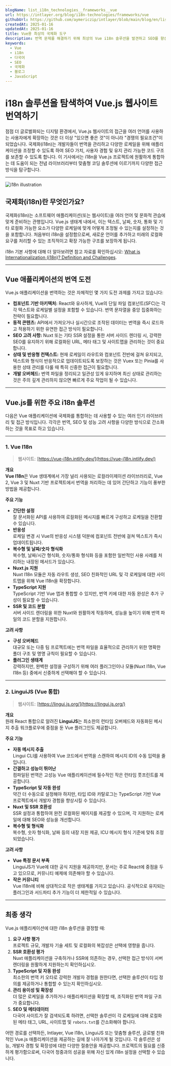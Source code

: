 ```yaml
---
blogName: list_i18n_technologies__frameworks__vue
url: https://intlayer.org/blog/i18n-technologies/frameworks/vue
githubUrl: https://github.com/aymericzip/intlayer/blob/main/blog/en/list_i18n_technologies/frameworks/vue.md
createdAt: 2025-01-16
updatedAt: 2025-01-16
title: Vue용 최상의 국제화 도구
description: 번역 문제를 해결하기 위해 최상의 Vue i18n 솔루션을 발견하고 SEO를 향상시키고 전세계 웹 경험을 제공합니다.
keywords:
  - Vue
  - i18n
  - 다국어
  - SEO
  - 국제화
  - 블로그
  - JavaScript
---
```


# i18n 솔루션을 탐색하여 Vue.js 웹사이트 번역하기

점점 더 글로벌화되는 디지털 환경에서, Vue.js 웹사이트의 접근을 여러 언어를 사용하는 사용자에게 확장하는 것은 더 이상 "있으면 좋은 것"이 아니라 "경쟁의 필요조건"이 되었습니다. 국제화(i18n)는 개발자들이 번역을 관리하고 다양한 로케일을 위해 애플리케이션을 조정할 수 있도록 하여 SEO 가치, 사용자 경험 및 유지 관리 가능한 코드 구조를 보존할 수 있도록 합니다. 이 기사에서는 i18n을 Vue.js 프로젝트에 원활하게 통합하는 데 도움이 되는 전념 라이브러리부터 맞춤형 코딩 솔루션에 이르기까지 다양한 접근 방식을 탐구합니다.

---

![i18n illustration](https://github.com/aymericzip/intlayer/blob/main/blog/assets/i18n.webp)

## 국제화(i18n)란 무엇인가요?

국제화(i18n)는 소프트웨어 애플리케이션(또는 웹사이트)을 여러 언어 및 문화적 관습에 맞게 준비하는 관행입니다. Vue.js 생태계 내에서, 이는 텍스트, 날짜, 숫자, 통화 및 기타 로컬화 가능한 요소가 다양한 로케일에 맞게 어떻게 조정될 수 있는지를 설정하는 것을 포함합니다. 처음부터 i18n을 설정함으로써, 새로운 언어를 추가하고 미래의 로컬화 요구를 처리할 수 있는 조직적이고 확장 가능한 구조를 보장하게 됩니다.

i18n 기본 사항에 대해 더 알아보려면 참고 자료를 확인하십시오: [What is Internationalization (i18n)? Definition and Challenges](https://github.com/aymericzip/intlayer/blob/main/docs/ko/what_is_internationalization.md).

---

## Vue 애플리케이션의 번역 도전

Vue.js 애플리케이션을 번역하는 것은 자체적인 몇 가지 도전 과제를 가지고 있습니다:

- **컴포넌트 기반 아키텍처:** React와 유사하게, Vue의 단일 파일 컴포넌트(SFC)는 각각 텍스트와 로케일별 설정을 포함할 수 있습니다. 번역 문자열을 중앙 집중화하는 전략이 필요합니다.
- **동적 콘텐츠:** API에서 가져오거나 실시간으로 조작된 데이터는 번역을 즉시 로드하고 적용하기 위한 유연한 접근 방식이 필요합니다.
- **SEO 고려 사항:** Nuxt 또는 기타 SSR 설정을 통한 서버 사이드 렌더링 시, 강력한 SEO를 유지하기 위해 로컬화된 URL, 메타 태그 및 사이트맵을 관리하는 것이 중요합니다.
- **상태 및 반응형 컨텍스트:** 현재 로케일이 라우트와 컴포넌트 전반에 걸쳐 유지되고, 텍스트와 형식이 반응적으로 업데이트되도록 보장하는 것은 Vuex 또는 Pinia를 사용한 상태 관리를 다룰 때 특히 신중한 접근이 필요합니다.
- **개발 오버헤드:** 번역 파일을 정리되고 일관성 있게 유지하며 최신 상태로 관리하는 것은 주의 깊게 관리하지 않으면 빠르게 주요 작업이 될 수 있습니다.

---

## Vue.js를 위한 주요 i18n 솔루션

다음은 Vue 애플리케이션에 국제화를 통합하는 데 사용할 수 있는 여러 인기 라이브러리 및 접근 방식입니다. 각각은 번역, SEO 및 성능 고려 사항을 다양한 방식으로 간소화하는 것을 목표로 하고 있습니다.

---

### 1. Vue I18n

> 웹사이트: [https://vue-i18n.intlify.dev/](https://vue-i18n.intlify.dev/)

**개요**  
**Vue I18n**은 Vue 생태계에서 가장 널리 사용되는 로컬라이제이션 라이브러리로, Vue 2, Vue 3 및 Nuxt 기반 프로젝트에서 번역을 처리하는 데 있어 간단하고 기능이 풍부한 방법을 제공합니다.

**주요 기능**

- **간단한 설정**  
  잘 문서화된 API를 사용하여 로컬화된 메시지를 빠르게 구성하고 로케일을 전환할 수 있습니다.
- **반응성**  
  로케일 변경 시 Vue의 반응성 시스템 덕분에 컴포넌트 전반에 걸쳐 텍스트가 즉시 업데이트됩니다.
- **복수형 및 날짜/숫자 형식화**  
  복수형, 날짜/시간 형식화, 숫자/통화 형식화 등을 포함한 일반적인 사용 사례를 처리하는 내장된 메서드가 있습니다.
- **Nuxt.js 지원**  
  Nuxt I18n 모듈은 자동 라우트 생성, SEO 친화적인 URL 및 각 로케일에 대한 사이트맵을 위해 Vue I18n을 확장합니다.
- **TypeScript 지원**  
  TypeScript 기반 Vue 앱과 통합할 수 있지만, 번역 키에 대한 자동 완성은 추가 구성이 필요할 수 있습니다.
- **SSR 및 코드 분할**  
  서버 사이드 렌더링을 위한 Nuxt와 원활하게 작동하며, 성능을 높이기 위해 번역 파일의 코드 분할을 지원합니다.

**고려 사항**

- **구성 오버헤드**  
  대규모 또는 다중 팀 프로젝트에는 번역 파일을 효율적으로 관리하기 위한 명확한 폴더 구조 및 명명 규칙이 필요할 수 있습니다.
- **플러그인 생태계**  
  강력하지만, 완벽한 설정을 구성하기 위해 여러 플러그인이나 모듈(Nuxt I18n, Vue I18n 등) 중에서 신중하게 선택해야 할 수 있습니다.

---

### 2. LinguiJS (Vue 통합)

> 웹사이트: [https://lingui.js.org/](https://lingui.js.org/)

**개요**  
원래 React 통합으로 알려진 **LinguiJS**는 최소한의 런타임 오버헤드와 자동화된 메시지 추출 워크플로우에 중점을 둔 Vue 플러그인도 제공합니다.

**주요 기능**

- **자동 메시지 추출**  
  Lingui CLI를 사용하여 Vue 코드에서 번역을 스캔하여 메시지 ID의 수동 입력을 줄입니다.
- **간결하고 성능이 뛰어난**  
  컴파일된 번역은 고성능 Vue 애플리케이션에 필수적인 작은 런타임 풋프린트를 제공합니다.
- **TypeScript 및 자동 완성**  
  약간 더 수동으로 설정해야 하지만, 타입 ID와 카탈로그는 TypeScript 기반 Vue 프로젝트에서 개발자 경험을 향상시킬 수 있습니다.
- **Nuxt 및 SSR 호환성**  
  SSR 설정과 통합하여 완전 로컬화된 페이지를 제공할 수 있으며, 각 지원하는 로케일에 대해 SEO와 성능을 개선합니다.
- **복수형 및 형식화**  
  복수형, 숫자 형식화, 날짜 등의 내장 지원 제공, ICU 메시지 형식 기준에 맞춰 조정되었습니다.

**고려 사항**

- **Vue 특정 문서 부족**  
  LinguiJS가 Vue에 대한 공식 지원을 제공하지만, 문서는 주로 React에 중점을 두고 있으므로, 커뮤니티 예제에 의존해야 할 수 있습니다.
- **작은 커뮤니티**  
  Vue I18n에 비해 상대적으로 작은 생태계를 가지고 있습니다. 공식적으로 유지되는 플러그인과 서드파티 추가 기능이 더 제한적일 수 있습니다.

---

## 최종 생각

Vue.js 애플리케이션에 대한 i18n 솔루션을 결정할 때:

1. **요구 사항 평가**  
   프로젝트 규모, 개발자 기술 세트 및 로컬화의 복잡성은 선택에 영향을 줍니다.
2. **SSR 호환성 평가**  
   Nuxt 애플리케이션을 구축하거나 SSR에 의존하는 경우, 선택한 접근 방식이 서버 렌더링을 원활하게 지원하는지 확인하십시오.
3. **TypeScript 및 자동 완성**  
   최소한의 번역 키 오타로 강력한 개발자 경험을 원한다면, 선택한 솔루션이 타입 정의를 제공하거나 통합할 수 있는지 확인하십시오.
4. **관리 용이성 및 확장성**  
   더 많은 로케일을 추가하거나 애플리케이션을 확장할 때, 조직화된 번역 파일 구조가 중요합니다.
5. **SEO 및 메타데이터**  
   다국어 사이트가 잘 검색되도록 하려면, 선택한 솔루션이 각 로케일에 대해 로컬화된 메타 태그, URL, 사이트맵 및 `robots.txt`를 간소화해야 합니다.

어떤 경로를 선택하든, Intlayer, Vue I18n, LinguiJS 또는 맞춤형 솔루션, 글로벌 친화적인 Vue.js 애플리케이션을 제공하는 길에 잘 나아가게 될 것입니다. 각 솔루션은 성능, 개발자 경험 및 확장성에 대한 다양한 절충안을 제공합니다. 프로젝트의 필요를 신중하게 평가함으로써, 다국어 청중과의 성공을 위해 자신 있게 i18n 설정을 선택할 수 있습니다.
